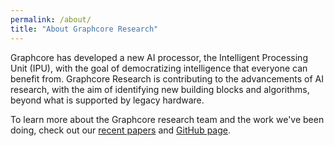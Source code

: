 ```yaml
---
permalink: /about/
title: "About Graphcore Research"
---
```


Graphcore has developed a new AI processor, the Intelligent Processing Unit (IPU), with
the goal of democratizing intelligence that everyone can benefit from.
Graphcore Research is contributing to the advancements of AI research, with the aim of
identifying new building blocks and algorithms, beyond what is supported by legacy
hardware.

To learn more about the Graphcore research team and the work we've been doing, check out our
<a href="https://www.graphcore.ai/resources/research-papers" rel="nofollow noopener noreferrer me" itemprop="sameAs" target="_blank" style="white-space: nowrap"><i class="fas fa-fw fa-book" aria-hidden="true"></i><span class="label">recent papers</span></a>
and
<a href="https://github.com/graphcore-research" rel="nofollow noopener noreferrer me" itemprop="sameAs" target="_blank" style="white-space: nowrap"><i class="fab fa-fw fa-github" aria-hidden="true"></i><span class="label">GitHub page</span></a>.